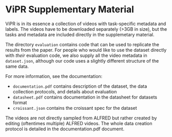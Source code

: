 # ViPR Supplementary Material

ViPR is in its essence a collection of videos with task-specific metadata and labels. The videos have to be downloaded separately (>3GB in size), but the tasks and metadata are included directly in the supplemetary material. 

The directory `evaluation` contains code that can be used to replicate the results from the paper. For people who would like to use the dataset directly with _their_ evaluation code, we also supply all the video metadata in `dataset.json`, although our code uses a slightly different structure of the same data.

For more information, see the documentation:

- `documentation.pdf` contains description of the dataset, the data collection protocols, and details about evaluation
- `datasheet.pdf` contains documentation in the datasheet for datasets format
- `croissant.json` contains the croissant spec for the dataset

The videos are not directly sampled from ALFRED but rather created by editing (oftentimes multiple) ALFRED videos. The whole data creation protocol is detailed in the documentation.pdf document.